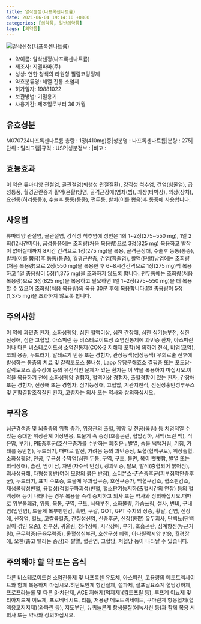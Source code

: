 ```yaml
---
title: 알삭센정(나프록센나트륨)
date: 2021-06-04 19:14:10 +0800
categories: [의약품, 일반의약품]
tags: [의약품]
---
```

![알삭센정(나프록센나트륨)](https://nedrug.mfds.go.kr/pbp/cmn/itemImageDownload/147427727923900096)

- 약이름: 알삭센정(나프록센나트륨)
- 제조사: 지엘파마(주)
- 성상: 연한 청색의 타원형 필림코팅정제
- 약효분류명: 해열.진통.소염제
- 허가일자: 19881022
- 보관방법: 기밀용기
- 사용기간: 제조일로부터 36 개월
## 유효성분
M070724나프록센나트륨
총량 : 1정(410mg)중|성분명 : 나프록센나트륨|분량 : 275|단위 : 밀리그램|규격 : USP|성분정보 : |비고 :
## 효능효과
이 약은 류마티양 관절염, 골관절염(퇴행성 관절질환), 강직성 척추염, 건염(힘줄염), 급성통풍, 월경곤란증과 활액(윤활)낭염, 골격근장애(염좌(삠), 좌상(타박상), 외상(상처), 요천통(허리통증)), 수술후 동통(통증), 편두통, 발치(이를 뽑음)후 통증에 사용합니다.
## 사용법
류마티양 관절염, 골관절염, 강직성 척추염에 성인은 1회 1~2정(275~550 mg), 1일 2회(12시간마다), 급성통풍에는 초회량(처음 복용량)으로 3정(825 mg) 복용하고 발작이 없어질때까지 8시간 간격으로 1정(275 mg)을 복용, 골격근장애, 수술후 동통(통증), 발치(이를 뽑음)후 동통(통증), 월경곤란증, 건염(힘줄염), 활액(윤활)낭염에는 초회량(처음 복용량)으로 2정(550 mg)을 복용한 후 6~8시간간격으로 1정(275 mg)씩 복용하고 1일 총용량이 5정(1,375 mg)을 초과하지 않도록 합니다. 편두통에는 초회량(처음 복용량)으로 3정(825 mg)을 복용하고 필요하면 1일 1~2정(275~550 mg)을 더 복용할 수 있으며 초회량(처음 복용량)의 복용 30분 후에 복용합니다.1일 총용량이 5정(1,375 mg)을 초과하지 않도록 합니다.
## 주의사항
이 약에 과민증 환자, 소화성궤양, 심한 혈액이상, 심한 간장애, 심한 심기능부전, 심한 신장애, 심한 고혈압, 아스피린 등 비스테로이드성 소염진통제에 과민증 환자, 아스피린이나 다른 비스테로이드성 소염진통제(COX-2 저해제 포함)에 의하여 천식, 비염(코염), 코의 용종, 두드러기, 알레르기 반응 또는 경험자, 관상동맥(심장동맥) 우회로술 전후에 발생하는 통증의 치료 및 갈락토오스 불내성, Lapp 유당분해효소 결핍증 또는 포도당-갈락토오스 흡수장애 등의 유전적인 문제가 있는 환자는 이 약을 복용하지 마십시오.이 약을 복용하기 전에 소화성궤양 경험자, 혈액이상 경험자, 출혈경향이 있는 환자, 간장애 또는 경험자, 신장애 또는 경험자, 심기능장애, 고혈압, 기관지천식, 전신성홍반성루푸스 및 혼합결합조직질환 환자, 고령자는 의사 또는 약사와 상의하십시오.
## 부작용
심근경색증 및 뇌졸중의 위험 증가, 위장관의 출혈, 궤양 및 천공(뚫림) 등 치명적일 수 있는 중대한 위장관계 이상반응, 드물게 쇽 증상(호흡곤란, 혈압강하, 서맥(느린 맥), 식은땀, 부기), PIE증후군(호산구증가를 수반하는 폐침윤 : 발열, 숨을 쌕쌕거림, 기침, 가래를 동반함), 두드러기, 때때로 발진, 가려움 등의 과민증상, 토혈(혈액구토), 위장출혈, 소화성궤양, 천공, 무균성 수막염(심한 두통, 구역, 구토, 불면, 목이 뻣뻣함, 발열 또는 의식장애), 습진, 땀이 남, 자반(자주색 반점), 광과민증, 탈모, 발적(충혈되어 붉어짐), 괴사성용해, 다형성홍반(여러 모양의 붉은 반점), 스티븐스-존슨증후군(피부점막안증후군), 두드러기, 표피 수포증, 드물게 무과립구증, 호산구증가, 백혈구감소, 혈소판감소, 재생불량성빈혈, 용혈성(적혈구파괴성)빈혈, 혈소판기능저하(출혈시간의 연장) 등의 혈액장애 등이 나타나는 경우 복용을 즉각 중지하고 의사 또는 약사와 상의하십시오.때때로 위부불쾌감, 위통, 복통, 구역, 구토, 식욕부진, 소화불량, 가슴쓰림, 설사, 변비, 구내염(입안염), 드물게 복부팽만감, 흑변, 구갈, GOT, GPT 수치의 상승, 황달, 간염, 신장애, 신장염, 혈뇨, 고칼륨혈증, 간질성신염, 신증후군, 신장(콩팥) 유두괴사, 단백뇨(단백질이 섞인 오줌), 신부전, 귀울림, 청각장애, 시각장애, 부기, 호흡곤란, 심계항진(두근거림), 근무력증(근육무력증), 울혈성심부전, 호산구성 폐렴, 아나필락시양 반응, 월경장애, 오한(춥고 떨리는 증상)과 발열, 혈관염, 고혈당, 저혈당 등이 나타날 수 있습니다.
## 주의해야 할 약 또는 음식
다른 비스테로이드성 소염진통제 및 나프록센 유도체, 아스피린, 고용량의 메토트렉세이트와 함께 복용하지 마십시오.히단토인계 항간질제, 설파제, 설포닐요소계 혈당강하제, 프로프라놀롤 및 다른 β-차단제, ACE 저해제(억제제)(캅토프릴 등), 루프계 이뇨제 및 티아지드계 이뇨제, 프로베네시드, 리튬, 저용량 메토트렉세이트, 쿠마린계 항응혈제(혈액응고저지제)(와파린 등), 지도부딘, 뉴퀴놀론계 항생물질(에녹사신 등)과 함께 복용 시 의사 또는 약사와 상의하십시오.
